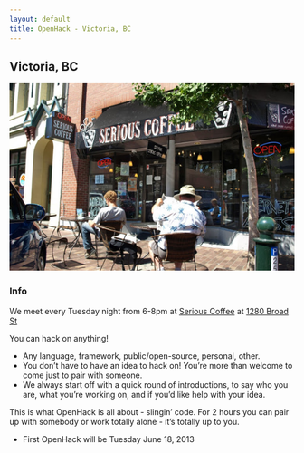```yaml
---
layout: default
title: OpenHack - Victoria, BC
---
```


## Victoria, BC

![Serious Coffe, Victoria BC](/victoria/victoria.jpg)

### Info

We meet every Tuesday night from 6-8pm at [Serious Coffee](http://www.seriouscoffee.com/locations/victoria/broad-street) at [1280 Broad St](https://maps.google.ca/maps?client=ubuntu&channel=fs&oe=utf-8&q=1280+Broad+St&ie=UTF8&hq=&hnear=1280+Broad+St,+Victoria,+British+Columbia+V8W+2A4&gl=ca&t=m&z=16&vpsrc=0) 

You can hack on anything! 
* Any language, framework, public/open-source, personal, other.
* You don’t have to have an idea to hack on! You’re more than welcome to come just to pair with someone.
* We always start off with a quick round of introductions, to say who you are, what you’re working on, and if you’d like help with your idea.

This is what OpenHack is all about - slingin’ code. 
For 2 hours you can pair up with somebody or work totally alone - it’s totally up to you.

* First OpenHack will be Tuesday June 18, 2013


